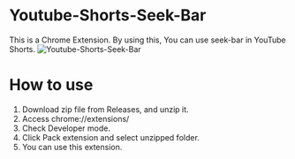 # Youtube-Shorts-Seek-Bar
This is a Chrome Extension.
By using this, You can use seek-bar in YouTube Shorts.
![Youtube-Shorts-Seek-Bar](https://github.com/PG-Refactor/Youtube-Shorts-Seek-Bar/assets/119599381/ad039105-08f9-4d34-b41e-b5389d3bf69c)

# How to use
1. Download zip file from Releases, and unzip it.
2. Access chrome://extensions/
3. Check Developer mode.
4. Click Pack extension and select unzipped folder.
5. You can use this extension. 
